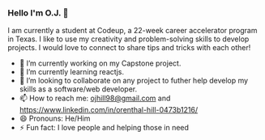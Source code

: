 ### Hello I'm O.J. 👋
I am currently a student at Codeup, a 22-week career accelerator program in Texas. I like to use my creativity and problem-solving skills to develop projects. I would love to connect to share tips and tricks with each other!


- 🔭 I’m currently working on my Capstone project.
- 🌱 I’m currently learning reactjs.
- 👯 I’m looking to collaborate on any project to futher help develop my skills as a software/web developer.
- 📫 How to reach me: ojhill98@gmail.com and https://www.linkedin.com/in/orenthal-hill-0473b1216/
- 😄 Pronouns: He/Him
- ⚡ Fun fact: I love people and helping those in need

